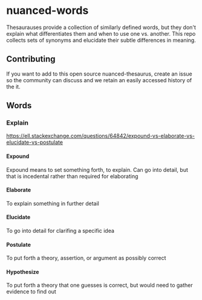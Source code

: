 # nuanced-words

Thesaurauses provide a collection of similarly defined words, but they don't explain what differentiates them and when to use one vs. another. This repo collects sets of synonyms and elucidate their subtle differences in meaning.

## Contributing
If you want to add to this open source nuanced-thesaurus, create an issue so the community can discuss and we retain an easily accessed history of the it.

## Words
 
### Explain
https://ell.stackexchange.com/questions/64842/expound-vs-elaborate-vs-elucidate-vs-postulate

#### Expound
Expound means to set something forth, to explain. Can go into detail, but that is incedental rather than required for elaborating

#### Elaborate
To explain something in further detail

#### Elucidate
To go into detail for clarifing a specific idea

#### Postulate
To put forth a theory, assertion, or argument as possibly correct

#### Hypothesize
To put forth a theory that one guesses is correct, but would need to gather evidence to find out
